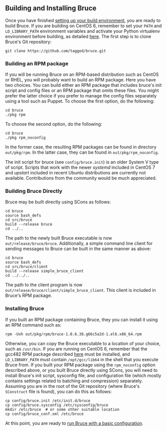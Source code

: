 ## Building and Installing Bruce

Once you have finished [setting up your build environment](https://github.com/tagged/bruce#setting-up-a-build-environment),
you are ready to build Bruce.  If you are building on CentOS 6, remember to set
your `PATH` and `LD_LIBRARY_PATH` environment variables and activate your
Python virtualenv environment before building, as detailed
[here](https://github.com/tagged/bruce/blob/master/doc/centos_6_5_env.md).  The
first step is to clone Bruce's Git repository:

```
git clone https://github.com/tagged/bruce.git
```

### Building an RPM package

If you will be running Bruce on an RPM-based distribution such as CentOS or
RHEL, you will probably want to build an RPM package.  Here you have two
choices.  You can build either an RPM package that includes bruce's init script
and config files or an RPM package that omits these files.  You might prefer
the latter choice if you prefer to manage the config files separately using a
tool such as Puppet.  To choose the first option, do the following:

```
cd bruce
./pkg rpm
```

To choose the second option, do the following:

```
cd bruce
./pkg rpm_noconfig
```

In the former case, the resulting RPM packages can be found in directory
`out/pkg/rpm`.  In the latter case, they can be found in
`out/pkg/rpm_noconfig`.

The init script for bruce (see `config/bruce.init`) is an older System V type
of script.  Scripts that work with the newer *systemd* included in CentOS 7 and
*upstart* included in recent Ubuntu distributions are currently not available.
Contributions from the community would be much appreciated.

### Building Bruce Directly

Bruce may be built directly using SCons as follows:

```
cd bruce
source bash_defs
cd src/bruce
build --release bruce
cd ../..
```

The path to the newly built Bruce executable is now `out/release/bruce/bruce`.
Additionally, a simple command line client for sending messages to Bruce can be
built in the same manner as above:

```
cd bruce
source bash_defs
cd src/bruce/client
build --release simple_bruce_client
cd ../../..
```

The path to the client program is now
`out/release/bruce/client/simple_bruce_client`.  This client is included
in Bruce's RPM package.

### Installing Bruce

If you built an RPM package containing Bruce, they you can install it using an
RPM command such as:

```
rpm -Uvh out/pkg/rpm/bruce-1.0.6.38.g66c5a2d-1.el6.x86_64.rpm
```

Otherwise, you can copy the Bruce executable to a location of your choice, such
as `/usr/bin`.  If you are running on CentOS 6, remember that the gcc482 RPM
package described [here](https://github.com/tagged/bruce/blob/master/doc/centos_6_5_env.md#building-and-installing-gcc-482)
must be installed, and `LD_LIBRARY_PATH` must contain `/opt/gcc/lib64` in the
shell that you execute Bruce from.  If you built your RPM package using the
`rpm_noconfig` option described above, or you built Bruce directly using SCons,
you will need to install Bruce's init script, sysconfig file, and configuration
file (which mostly contains settings related to batching and compression)
separately.  Assuming you are in the root of the Git repository (where Bruce's
`SConstruct` file is found), you can do this as follows:

```
cp config/bruce.init /etc/init.d/bruce
cp config/bruce.sysconfig /etc/sysconfig/bruce
mkdir /etc/bruce  # or some other suitable location
cp config/bruce_conf.xml /etc/bruce
```

At this point, you are ready to [run Bruce with a basic configuration](https://github.com/tagged/bruce#running-bruce-with-basic-configuration).
